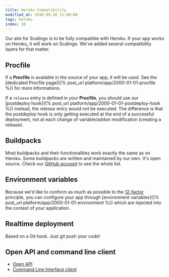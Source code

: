 ```yaml
---
title: Heroku Compatibility
modified_at: 2018-09-10 21:00:00
tags: heroku
index: 10
---
```


Our aim for Scalingo is to be fully compatible with Heroku. If your app works
on Heroku, it will work on Scalingo. We've added several compatibility layers
for that matter.

## Procfile

If a **Procfile** is available in the source of your app, it will be used. See
the [dedicated Procfile page]({% post_url platform/app/2000-01-01-procfile %})
for more informations.

If a `release` entry is defined in your **Procfile**, you should use our
[postdeploy hook]({% post_url platform/app/2000-01-01-postdeploy-hook %})
instead, the *release* entry would not be executed. The difference is that the
*postdeploy* hook is only getting executed at the end of a successful
deployment, not at each change of variable/addon modification (creating a
release).

## Buildpacks

Most buildpacks and their functionalities work exactly the same as on Heroku.
Some buildpacks are written and maintained by our own. It's open source. Check
our [GitHub account](https://github.com/Scalingo/?query=buildpack) to see the
whole list.

## Environment variables

Because we'd like to conform as much as possible to the
[12-factor](http://12factor.net/) principle, you can configure your app through
[environment variables]({% post_url platform/app/2000-01-01-environment %})
which are injected into the context of your application.

## Realtime deployment

Based on a Git hook. Just git push your code!

## Open API and command line client

* [Open API](http://developers.scalingo.com/)
* [Command Line Interface client](http://cli.scalingo.com/)

